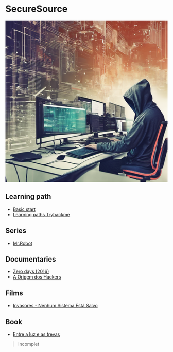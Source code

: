 <div>
  <h1>SecureSource</h1>
  <img src="https://github.com/kevinLyon/kevinLyon/blob/main/banner.png">
</div>

<div name="learning path">
  <h2>Learning path</h2>

  <ul>
    <li><a href="https://www.hackers-arise.com/getting-started">Basic start</a></li>
    <li><a href="https://tryhackme.com/paths">Learning paths Tryhackme</a> </li>
  </ul>
</div>

<!-- series -->
<div name="series">
  <h2>Series</h2>
<!-- links -->  
 <ul>
   <li><a href="https://redecanais.zip/watch.php?vid=1d81deceb">Mr.Robot</a></li>
 </ul>
 
</div>

<!-- documentaries -->
<div name="documentaries">
  <h2>Documentaries</h2>
  
<!-- links -->
  <ul>
    <li><a href="https://archive.org/details/zero.-days.-2016.720p">Zero days (2016)</a></li>
    <li><a href="https://youtu.be/pJu1dAK8SO0?si=nuTeqhKBlVwFp37v">A Origem dos Hackers</a></li>
  </ul>

</div>

<!-- films -->
<div name="films">
  <h2>Films</h2>

  <!-- links -->
  <ul>
    <li><a href="https://www.primevideo.com/-/pt/detail/Invasores---Nenhum-Sistema-Est%C3%A1-Salvo/0RMPF3BL6TCIR1VPHKJKSBS17I">Invasores - Nenhum Sistema Está Salvo</a></li>
  </ul>
  
</div>

<!-- books -->
<div name="book">
  <h2>Book</h2>
  
  <ul>
    <li><a href="https://docs.google.com/document/d/17R67zmmJw46yMGYpqt9WOjdo4mLCBjNQbmCNcQuLDlc/edit?pli=1">Entre a luz e as trevas</a> </li>
  </ul>
</div>

> incomplet
